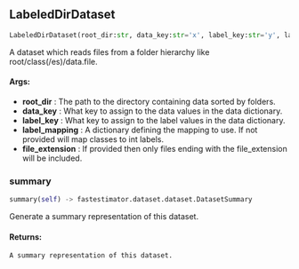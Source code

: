 ## LabeledDirDataset
```python
LabeledDirDataset(root_dir:str, data_key:str='x', label_key:str='y', label_mapping:Union[Dict[str, Any], NoneType]=None, file_extension:Union[str, NoneType]=None) -> None
```
A dataset which reads files from a folder hierarchy like root/class(/es)/data.file.


#### Args:

* **root_dir** :  The path to the directory containing data sorted by folders.
* **data_key** :  What key to assign to the data values in the data dictionary.
* **label_key** :  What key to assign to the label values in the data dictionary.
* **label_mapping** :  A dictionary defining the mapping to use. If not provided will map classes to int labels.
* **file_extension** :  If provided then only files ending with the file_extension will be included.

### summary
```python
summary(self) -> fastestimator.dataset.dataset.DatasetSummary
```
Generate a summary representation of this dataset.

#### Returns:
    A summary representation of this dataset.